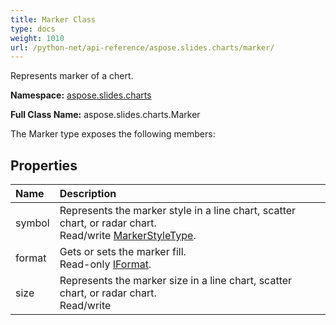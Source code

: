 ```yaml
---
title: Marker Class
type: docs
weight: 1010
url: /python-net/api-reference/aspose.slides.charts/marker/
---
```


Represents marker of a chert.

**Namespace:** [aspose.slides.charts](/slides/python-net/api-reference/aspose.slides.charts/)

**Full Class Name:** aspose.slides.charts.Marker



The Marker type exposes the following members:
## **Properties**
|**Name**|**Description**|
| :- | :- |
|symbol|Represents the marker style in a line chart, scatter chart, or radar chart.<br/>            Read/write [MarkerStyleType](/slides/python-net/api-reference/aspose.slides.charts/markerstyletype/).|
|format|Gets or sets the marker fill.<br/>            Read-only [IFormat](/slides/python-net/api-reference/aspose.slides.charts/iformat/).|
|size|Represents the marker size in a line chart, scatter chart, or radar chart.<br/>            Read/write|
